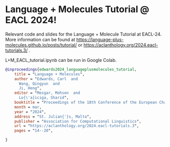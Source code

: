 # Language + Molecules Tutorial @ EACL 2024!

Relevant code and slides for the Language + Molecule Tutorial at EACL-24. More information can be found at https://language-plus-molecules.github.io/posts/tutorial/ or https://aclanthology.org/2024.eacl-tutorials.3/ .

L+M_EACL_tutorial.ipynb can be run in Google Colab. 


```bibtex
@inproceedings{edwards2024_languageplusmolecules_tutorial,
    title = "Language + Molecules",
    author = "Edwards, Carl  and
      Wang, Qingyun  and
      Ji, Heng",
    editor = "Mesgar, Mohsen  and
      Lo{\'a}iciga, Sharid",
    booktitle = "Proceedings of the 18th Conference of the European Chapter of the Association for Computational Linguistics: Tutorial Abstracts",
    month = mar,
    year = "2024",
    address = "St. Julian{'}s, Malta",
    publisher = "Association for Computational Linguistics",
    url = "https://aclanthology.org/2024.eacl-tutorials.3",
    pages = "14--20",

}
```
